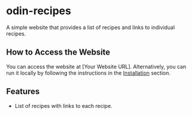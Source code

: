 # odin-recipes

A simple website that provides a list of recipes and links to individual recipes.

## How to Access the Website

You can access the website at [Your Website URL]. Alternatively, you can run it locally by following the instructions in the [Installation](#installation) section.

## Features

- List of recipes with links to each recipe.

    